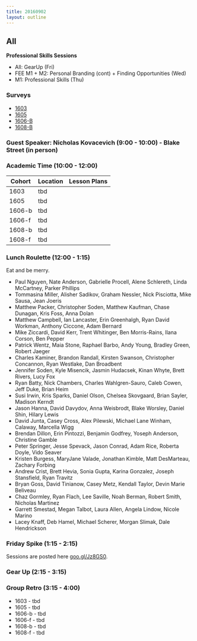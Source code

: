 ```yaml
---
title: 20160902
layout: outline
---
```


## All
**Professional Skills Sessions**
* All: GearUp (Fri)
* FEE M1 + M2: Personal Branding (cont) + Finding Opportunities (Wed)
* M1: Professional Skills (Thu)

### Surveys
* [1603]()
* [1605]()
* [1606-B]()
* [1608-B]()

### Guest Speaker: Nicholas Kovacevich (9:00 - 10:00) - Blake Street (in person)

### Academic Time (10:00 - 12:00)
| Cohort | Location | Lesson Plans |
| ------ | -------- | ------------ |
| 1603   | tbd |  |
| 1605   | tbd |  |
| 1606-b | tbd |  |
| 1606-f | tbd |  |
| 1608-b | tbd |  |
| 1608-f | tbd |  |

### Lunch Roulette (12:00 - 1:15)
Eat and be merry.

* Paul Nguyen, Nate Anderson, Gabrielle Procell, Alene Schlereth, Linda McCartney, Parker Phillips
* Tommasina Miller, Alisher Sadikov, Graham Nessler, Nick Pisciotta, Mike Sausa, Jean Joeris
* Matthew Packer, Christopher Soden, Matthew Kaufman, Chase Dunagan, Kris Foss, Anna Dolan
* Matthew Campbell, Ian Lancaster, Erin Greenhalgh, Ryan David Workman, Anthony Ciccone, Adam Bernard
* Mike Ziccardi, David Kerr, Trent Whitinger, Ben Morris-Rains, Ilana Corson, Ben Pepper
* Patrick Wentz, Maia Stone, Raphael Barbo, Andy Young, Bradley Green, Robert Jaeger
* Charles Kaminer, Brandon Randall, Kirsten Swanson, Christopher Concannon, Ryan Westlake, Dan Broadbent
* Jennifer Soden, Kyle Misencik, Jasmin Hudacsek, Kinan Whyte, Brett Rivers, Lucy Fox
* Ryan Batty, Nick Chambers, Charles Wahlgren-Sauro, Caleb Cowen, Jeff Duke, Brian Heim
* Susi Irwin, Kris Sparks, Daniel Olson, Chelsea Skovgaard, Brian Sayler, Madison Kerndt
* Jason Hanna, David Davydov, Anna Weisbrodt, Blake Worsley, Daniel Shin, Hilary Lewis
* David Junta, Casey Cross, Alex Pilewski, Michael Lane Winham, Calaway, Marcella Wigg
* Brendan Dillon, Erin Pintozzi, Benjamin Godfrey, Yoseph Anderson, Christine Gamble
* Peter Springer, Jesse Spevack, Jason Conrad, Adam Rice, Roberta Doyle, Vido Seaver
* Kristen Burgess, MaryJane Valade, Jonathan Kimble, Matt DesMarteau, Zachary Forbing
* Andrew Crist, Brett Hevia, Sonia Gupta, Karina Gonzalez, Joseph Stansfield, Ryan Travitz
* Bryan Goss, David Tinianow, Casey Metz, Kendall Taylor, Devin Marie Beliveau
* Chaz Gormley, Ryan Flach, Lee Saville, Noah Berman, Robert Smith, Nicholas Martinez
* Garrett Smestad, Megan Talbot, Laura Allen, Angela Lindow, Nicole Marino
* Lacey Knaff, Deb Hamel, Michael Scherer, Morgan Slimak, Dale Hendrickson

### Friday Spike (1:15 - 2:15)
Sessions are posted here [goo.gl/Jz8GS0](goo.gl/Jz8GS0).

### Gear Up (2:15 - 3:15)

### Group Retro (3:15 - 4:00)
* 1603 - tbd
* 1605 - tbd
* 1606-b - tbd
* 1606-f - tbd
* 1608-b - tbd
* 1608-f - tbd
